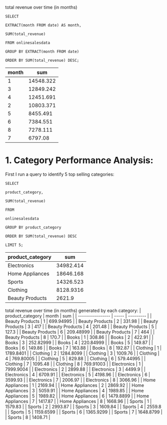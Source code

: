 total revenue over time (in months)
```
SELECT

EXTRACT(month FROM date) AS month,

SUM(total_revenue)

FROM onlinesalesdata

GROUP BY EXTRACT(month FROM date)

ORDER BY SUM(total_revenue) DESC;
```

| month | sum       |
| ----- | --------- |
| 1     | 14548.322 |
| 3     | 12849.242 |
| 4     | 12451.691 |
| 2     | 10803.371 |
| 5     | 8455.491  |
| 6     | 7384.551  |
| 8     | 7278.111  |
| 7     | 6797.08   |

# 1. Category Performance Analysis:
First I run a query to identify 5 top selling categories:

```
SELECT

product_category,

SUM(total_revenue)

FROM

onlinesalesdata

GROUP BY product_category

ORDER BY SUM(total_revenue) DESC

LIMIT 5;
```

| product_category | sum       |
| ---------------- | --------- |
| Electronics      | 34982.414 |
| Home Appliances  | 18646.168 |
| Sports           | 14326.523 |
| Clothing         | 8128.9316 |
| Beauty Products  | 2621.9    |

total revenue over time (in months) generated by each category:
| product_category | month | sum       |
| ---------------- | ----- | --------- |
| Beauty Products  | 1     | 699.94995 |
| Beauty Products  | 2     | 331.98    |
| Beauty Products  | 3     | 417       |
| Beauty Products  | 4     | 201.48    |
| Beauty Products  | 5     | 127.3     |
| Beauty Products  | 6     | 209.48999 |
| Beauty Products  | 7     | 464       |
| Beauty Products  | 8     | 170.7     |
| Books            | 1     | 308.86    |
| Books            | 2     | 422.91    |
| Books            | 3     | 252.82999 |
| Books            | 4     | 220.84999 |
| Books            | 5     | 149.87    |
| Books            | 6     | 149.86    |
| Books            | 7     | 163.88    |
| Books            | 8     | 192.87    |
| Clothing         | 1     | 1789.8401 |
| Clothing         | 2     | 1284.8099 |
| Clothing         | 3     | 1009.76   |
| Clothing         | 4     | 769.80005 |
| Clothing         | 5     | 829.88    |
| Clothing         | 6     | 579.44995 |
| Clothing         | 7     | 1095.48   |
| Clothing         | 8     | 769.91003 |
| Electronics      | 1     | 7999.9004 |
| Electronics      | 2     | 2899.88   |
| Electronics      | 3     | 4499.9    |
| Electronics      | 4     | 6709.91   |
| Electronics      | 5     | 4198.96   |
| Electronics      | 6     | 3599.93   |
| Electronics      | 7     | 2006.97   |
| Electronics      | 8     | 3066.96   |
| Home Appliances  | 1     | 2169.94   |
| Home Appliances  | 2     | 2869.92   |
| Home Appliances  | 3     | 5059.91   |
| Home Appliances  | 4     | 1989.85   |
| Home Appliances  | 5     | 1989.82   |
| Home Appliances  | 6     | 1479.8899 |
| Home Appliances  | 7     | 1417.87   |
| Home Appliances  | 8     | 1668.96   |
| Sports           | 1     | 1579.83   |
| Sports           | 2     | 2993.87   |
| Sports           | 3     | 1609.84   |
| Sports           | 4     | 2559.8    |
| Sports           | 5     | 1159.6599 |
| Sports           | 6     | 1365.9299 |
| Sports           | 7     | 1648.8799 |
| Sports           | 8     | 1408.71   |

